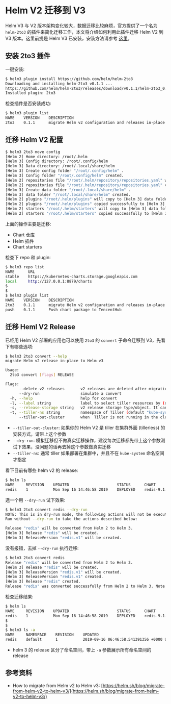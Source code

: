 # Helm V2 迁移到 V3

Helm V3 与 V2 版本架构变化较大，数据迁移比较麻烦，官方提供了一个名为 `helm-2to3` 的插件来简化迁移工作，本文将介绍如何利用此插件迁移 Helm V2 到 V3 版本。这里前提是 Helm V3 已安装，安装方法请参考 [这里](https://github.com/imroc/kubernetes-practice-guide/tree/e375974b6b4d8a6bda007b50c3894825bce26932/configuration-management/helm/install-helm.html#安装-helm-v3)。

## 安装 2to3 插件

一键安装:

```bash
$ helm3 plugin install https://github.com/helm/helm-2to3
Downloading and installing helm-2to3 v0.1.1 ...
https://github.com/helm/helm-2to3/releases/download/v0.1.1/helm-2to3_0.1.1_linux_amd64.tar.gz
Installed plugin: 2to3
```

检查插件是否安装成功:

```bash
$ helm3 plugin list
NAME    VERSION    DESCRIPTION
2to3    0.1.1      migrate Helm v2 configuration and releases in-place to Helm v3
```

## 迁移 Helm V2 配置

```bash
$ helm3 2to3 move config
[Helm 2] Home directory: /root/.helm
[Helm 3] Config directory: /root/.config/helm
[Helm 3] Data directory: /root/.local/share/helm
[Helm 3] Create config folder "/root/.config/helm" .
[Helm 3] Config folder "/root/.config/helm" created.
[Helm 2] repositories file "/root/.helm/repository/repositories.yaml" will copy to [Helm 3] config folder "/root/.config/helm/repositories.yaml" .
[Helm 2] repositories file "/root/.helm/repository/repositories.yaml" copied successfully to [Helm 3] config folder "/root/.config/helm/repositories.yaml" .
[Helm 3] Create data folder "/root/.local/share/helm" .
[Helm 3] data folder "/root/.local/share/helm" created.
[Helm 2] plugins "/root/.helm/plugins" will copy to [Helm 3] data folder "/root/.local/share/helm/plugins" .
[Helm 2] plugins "/root/.helm/plugins" copied successfully to [Helm 3] data folder "/root/.local/share/helm/plugins" .
[Helm 2] starters "/root/.helm/starters" will copy to [Helm 3] data folder "/root/.local/share/helm/starters" .
[Helm 2] starters "/root/.helm/starters" copied successfully to [Helm 3] data folder "/root/.local/share/helm/starters" .
```

上面的操作主要是迁移:

* Chart 仓库
* Helm 插件
* Chart starters

检查下 repo 和 plugin:

```bash
$ helm3 repo list
NAME      URL
stable    https://kubernetes-charts.storage.googleapis.com
local     http://127.0.0.1:8879/charts
$
$
$ helm3 plugin list
NAME    VERSION    DESCRIPTION
2to3    0.1.1      migrate Helm v2 configuration and releases in-place to Helm v3
push    0.1.1      Push chart package to TencentHub
```

## 迁移 Heml V2 Release

已经用 Helm V2 部署的应用也可以使用 `2to3` 的 `convert` 子命令迁移到 V3，先看下有哪些选项:

```bash
$ helm3 2to3 convert --help
migrate Helm v2 release in-place to Helm v3

Usage:
  2to3 convert [flags] RELEASE

Flags:
      --delete-v2-releases       v2 releases are deleted after migration. By default, the v2 releases are retained
      --dry-run                  simulate a convert
  -h, --help                     help for convert
  -l, --label string             label to select tiller resources by (default "OWNER=TILLER")
  -s, --release-storage string   v2 release storage type/object. It can be 'secrets' or 'configmaps'. This is only used with the 'tiller-out-cluster' flag (default "secrets")
  -t, --tiller-ns string         namespace of Tiller (default "kube-system")
      --tiller-out-cluster       when  Tiller is not running in the cluster e.g. Tillerless
```

* `--tiller-out-cluster`: 如果你的 Helm V2 是 tiller 在集群外面 \(tillerless\) 的安装方式，请带上这个参数
* `--dry-run`: 模拟迁移但不做真实迁移操作，建议每次迁移都先带上这个参数测试下效果，没问题的话再去掉这个参数做真实迁移
* `--tiller-ns`: 通常 tiller 如果部署在集群中，并且不在 `kube-system` 命名空间才指定

看下目前有哪些 helm v2 的 release:

```bash
$ helm ls
NAME     REVISION    UPDATED                     STATUS      CHART          APP VERSION    NAMESPACE
redis    1           Mon Sep 16 14:46:58 2019    DEPLOYED    redis-9.1.3    5.0.5          default
```

选一个用 `--dry-run` 试下效果:

```bash
$ helm3 2to3 convert redis --dry-run
NOTE: This is in dry-run mode, the following actions will not be executed.
Run without --dry-run to take the actions described below:

Release "redis" will be converted from Helm 2 to Helm 3.
[Helm 3] Release "redis" will be created.
[Helm 3] ReleaseVersion "redis.v1" will be created.
```

没有报错，去掉 `--dry-run` 执行迁移:

```bash
$ helm3 2to3 convert redis
Release "redis" will be converted from Helm 2 to Helm 3.
[Helm 3] Release "redis" will be created.
[Helm 3] ReleaseVersion "redis.v1" will be created.
[Helm 3] ReleaseVersion "redis.v1" created.
[Helm 3] Release "redis" created.
Release "redis" was converted successfully from Helm 2 to Helm 3. Note: the v2 releases still remain and should be removed to avoid conflicts with the migrated v3 releases.
```

检查迁移结果:

```bash
$ helm ls
NAME     REVISION    UPDATED                     STATUS      CHART          APP VERSION    NAMESPACE
redis    1           Mon Sep 16 14:46:58 2019    DEPLOYED    redis-9.1.3    5.0.5          default
$
$
$ helm3 ls -a
NAME     NAMESPACE    REVISION    UPDATED                                    STATUS      CHART
redis    default      1           2019-09-16 06:46:58.541391356 +0000 UTC    deployed    redis-9.1.3
```

* helm 3 的 release 区分了命名空间，带上 `-a` 参数展示所有命名空间的 release

## 参考资料

* How to migrate from Helm v2 to Helm v3: [https://helm.sh/blog/migrate-from-helm-v2-to-helm-v3/](https://helm.sh/blog/migrate-from-helm-v2-to-helm-v3/)

